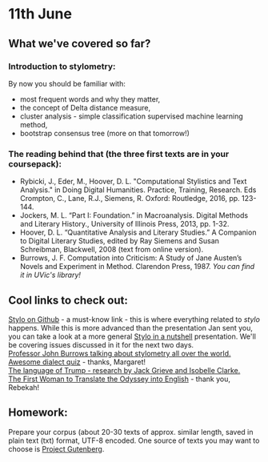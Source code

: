 # 11th June

## What we've covered so far?

### Introduction to stylometry:
By now you should be familiar with:
* most frequent words and why they matter,
* the concept of Delta distance measure,
* cluster analysis - simple classification supervised machine learning method,
* bootstrap consensus tree (more on that tomorrow!)

### The reading behind that (the three first texts are in your coursepack):
* Rybicki, J., Eder, M., Hoover, D. L. "Computational Stylistics and Text Analysis." in Doing Digital Humanities. Practice, Training, Research. Eds Crompton, C., Lane, R.J., Siemens, R. Oxford: Routledge, 2016, pp. 123-144.
* Jockers, M. L. “Part I: Foundation.” in Macroanalysis. Digital Methods and Literary History., University of Illinois Press, 2013, pp. 1-32.
* Hoover, D. L. “Quantitative Analysis and Literary Studies.” A Companion to Digital Literary Studies, edited by Ray Siemens and Susan Schreibman, Blackwell, 2008 (text from online version). 
* Burrows, J. F. Computation into Criticism: A Study of Jane Austen’s Novels and Experiment in Method. Clarendon Press, 1987. *You can find it in UVic's library!*

## Cool links to check out:
[Stylo on Github](https://github.com/computationalstylistics/stylo) - a must-know link - this is where everything related to *stylo* happens.
While this is more advanced than the presentation Jan sent you, you can take a look at a more general [Stylo in a nutshell](https://computationalstylistics.github.io/stylo_nutshell/) presentation. We'll be covering issues discussed in it for the next two days.  
[Professor John Burrows talking about stylometry all over the world.](https://youtu.be/0QpJFAjdKz8)  
[Awesome dialect quiz](https://www.nytimes.com/interactive/2014/upshot/dialect-quiz-map.html) - thanks, Margaret!  
[The language of Trump - research by Jack Grieve and Isobelle Clarke.](http://rpubs.com/jwgrieve/338803)  
[The First Woman to Translate the Odyssey into English](https://www.nytimes.com/2017/11/02/magazine/the-first-woman-to-translate-the-odyssey-into-english.html) - thank you, Rebekah!

## Homework:
Prepare your corpus (about 20-30 texts of approx. similar length, saved in plain text (txt) format, UTF-8 encoded. One source of texts you may want to choose is [Project Gutenberg](http://www.gutenberg.org/).  
